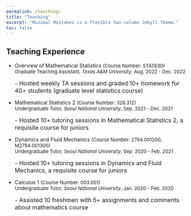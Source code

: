 ```yaml
---
permalink: /teaching/
title: "Teaching"
excerpt: "Minimal Mistakes is a flexible two-column Jekyll theme."
toc: false
---
```


## Teaching Experience
<ul>
<li> 
Overview of Mathematical Statistics

<font size = "2"> 
(Course Number: STAT630) <br/>
Graduate Teaching Assistant, <em>Texas A&M University</em>, Aug. 2022 - Dec. 2022 </font> <br />

<font size = "3"> - Hosted weekly TA sessions and graded 10+ homework for 40+ students (graduate level statistics course) </font>
</li>


<li> 
Mathematical Statistics 2

<font size = "2"> 
(Course Number: 326.312) <br/>
Undergraduate Tutor, <em>Seoul National University</em>, Sep. 2021 - Dec. 2021 </font> <br />

<font size = "3"> - Hosted 10+ tutoring sessions in Mathematical Statistics 2, a requisite course for juniors </font>
</li>

<li>
Dynamics and Fluid Mechanics
<font size = "2"> 
(Course Number: 2794.001200, M2794.001300) <br />
Undergraduate Tutor, <em>Seoul National University</em>, Sep. 2020 - Feb. 2021 </font> <br />

<font size = "3">- Hosted 10+ tutoring sessions in Dynamics and Fluid Mechanics, a requisite course for juniors </font>
</li>

<li> 
Calculus 1

<font size = "2"> 
(Course Number: 003.001) <br />
Undergraduate Tutor, <em>Seoul National University</em>, Jan. 2020 - Feb. 2020 </font> <br />

<font size = "3">- Assisted 10 freshmen with 5+ assignments and comments about mathematics course </font>
</li>
</ul>
